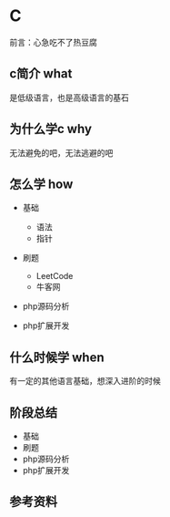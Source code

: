 # C

前言：心急吃不了热豆腐

## c简介 what

是低级语言，也是高级语言的基石

## 为什么学c why

无法避免的吧，无法逃避的吧

## 怎么学 how

- 基础
  - 语法
  - 指针

- 刷题
  - LeetCode
  - 牛客网

- php源码分析

- php扩展开发

## 什么时候学 when

有一定的其他语言基础，想深入进阶的时候

## 阶段总结

- 基础
- 刷题
- php源码分析
- php扩展开发

## 参考资料
